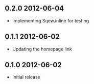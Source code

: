 0.2.0 2012-06-04
----------------
* Implementing Sqew.inline for testing

0.1.1 2012-06-02
----------------
* Updating the homepage link

0.1.0 2012-06-02
----------------
* Initial release

